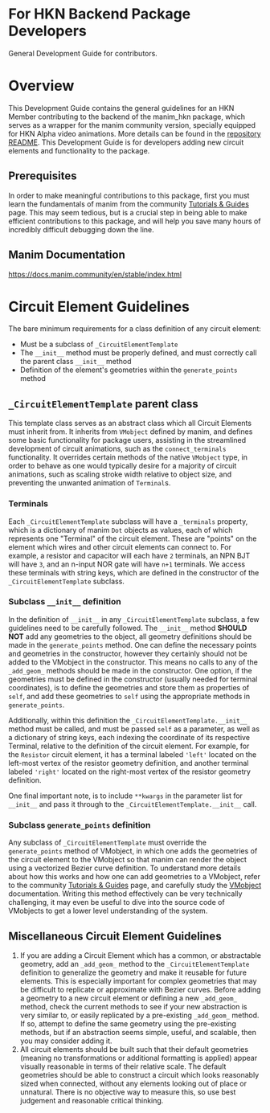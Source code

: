For HKN Backend Package Developers
==================================
General Development Guide for contributors.
# Overview
This Development Guide contains the general guidelines for an HKN Member contributing to the backend of the manim_hkn package, which serves as a wrapper for the manim community version, specially equipped for HKN Alpha video animations. More details can be found in the [repository README](https://github.com/hkn-alpha/manim/blob/main/README.md). This Development Guide is for developers adding new circuit elements and functionality to the package.
## Prerequisites
In order to make meaningful contributions to this package, first you must learn the fundamentals of manim from the community [Tutorials & Guides](https://docs.manim.community/en/stable/tutorials_guides.html) page. This may seem tedious, but is a crucial step in being able to make efficient contributions to this package, and will help you save many hours of incredibly difficult debugging down the line.
## Manim Documentation
https://docs.manim.community/en/stable/index.html
# Circuit Element Guidelines
The bare minimum requirements for a class definition of any circuit element:
- Must be a subclass of `_CircuitElementTemplate`
- The `__init__` method must be properly defined, and must correctly call the parent class `__init__` method
- Definition of the element's geometries within the `generate_points` method
## `_CircuitElementTemplate` parent class
This template class serves as an abstract class which all Circuit Elements must inherit from. It inherits from `VMobject` defined by manim, and defines some basic functionality for package users, assisting in the streamlined development of circuit animations, such as the `connect_terminals` functionality. It overrides certain methods of the native `VMobject` type, in order to behave as one would typically desire for a majority of circuit animations, such as scaling stroke width relative to object size, and preventing the unwanted animation of `Terminal`s.
### Terminals
Each `_CircuitElementTemplate` subclass will have a `_terminals` property, which is a dictionary of manim `Dot` objects as values, each of which represents one "Terminal" of the circuit element. These are "points" on the element which wires and other circuit elements can connect to. For example, a resistor and capacitor will each have `2` terminals, an NPN BJT will have `3`, and an n-input NOR gate will have `n+1` terminals. We access these terminals with string keys, which are defined in the constructor of the `_CircuitElementTemplate` subclass.
### Subclass `__init__` definition
In the definition of `__init__` in any `_CircuitElementTemplate` subclass, a few guidelines need to be carefully followed. The `__init__` method **SHOULD NOT** add any geometries to the object, all geometry definitions should be made in the `generate_points` method. One can define the necessary points and geometries in the constructor, however they certainly should not be added to the VMobject in the constructor. This means no calls to any of the `_add_geom_` methods should be made in the constructor. One option, if the geometries must be defined in the constructor (usually needed for terminal coordinates), is to define the geometries and store them as properties of `self`, and add these geometries to `self` using the appropriate methods in `generate_points`.

Additionally, within this definition the `_CircuitElementTemplate.__init__` method must be called, and must be passed `self` as a parameter, as well as a dictionary of string keys, each indexing the coordinate of its respective Terminal, relative to the definition of the circuit element. For example, for the `Resistor` circuit element, it has a terminal labeled `'left'` located on the left-most vertex of the resistor geometry definition, and another terminal labeled `'right'` located on the right-most vertex of the resistor geometry definition. 

One final important note, is to include `**kwargs` in the parameter list for `__init__` and pass it through to the `_CircuitElementTemplate.__init__` call.
### Subclass `generate_points` definition
Any subclass of `_CircuitElementTemplate` must override the `generate_points` method of VMobject, in which one adds the geometries of the circuit element to the VMobject so that manim can render the object using a vectorized Bezier curve definition. To understand more details about how this works and how one can add geometries to a VMobject, refer to the community [Tutorials & Guides](https://docs.manim.community/en/stable/tutorials_guides.html) page, and carefully study the [VMobject](https://docs.manim.community/en/stable/reference/manim.mobject.types.vectorized_mobject.VMobject.html#manim.mobject.types.vectorized_mobject.VMobject) documentation. Writing this method effectively can be very technically challenging, it may even be useful to dive into the source code of VMobjects to get a lower level understanding of the system.
## Miscellaneous Circuit Element Guidelines
1) If you are adding a Circuit Element which has a common, or abstractable geometry, add an `_add_geom_` method to the `_CircuitElementTemplate` definition to generalize the geometry and make it reusable for future elements. This is especially important for complex geometries that may be difficult to replicate or approximate with Bezier curves. Before adding a geometry to a new circuit element or defining a new `_add_geom_` method, check the current methods to see if your new abstraction is very similar to, or easily replicated by a pre-existing `_add_geom_` method. If so, attempt to define the same geometry using the pre-existing methods, but if an abstraction seems simple, useful, and scalable, then you may consider adding it.
2) All circuit elements should be built such that their default geometries (meaning no transformations or additional formatting is applied) appear visually reasonable in terms of their relative scale. The default geometries should be able to construct a circuit which looks reasonably sized when connected, without any elements looking out of place or unnatural. There is no objective way to measure this, so use best judgement and reasonable critical thinking.